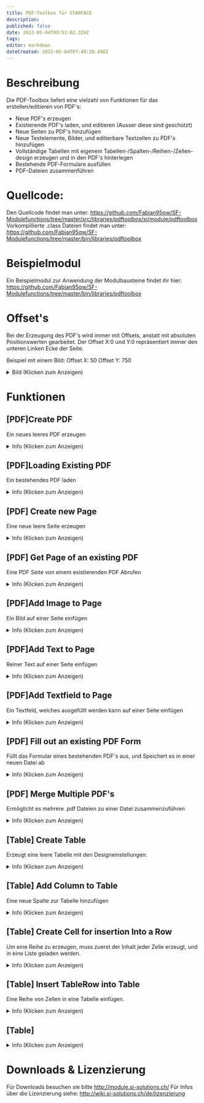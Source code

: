 ```yaml
---
title: PDF-Toolbox für STARFACE
description: 
published: false
date: 2022-05-04T09:53:02.329Z
tags: 
editor: markdown
dateCreated: 2022-05-04T07:40:20.498Z
---
```


# Beschreibung
Die PDF-Toolbox liefert eine vielzahl von Funktionen für das erstellen/editieren von PDF's:

- Neue PDF's erzeugen
- Existierende PDF's laden, und editieren (Ausser diese sind geschützt)
- Neue Seiten zu PDF's hinzufügen
- Neue Textelemente, Bilder, und editierbare Textzellen zu PDF's hinzufügen
- Vollständige Tabellen mit eigenem Tabellen-/Spalten-/Reihen-/Zellen-design erzeugen und in den PDF's hinterlegen
- Bestehende PDF-Formulare ausfüllen
- PDF-Dateien zusammenführen

# Quellcode:
Den Quellcode findet man unter: https://github.com/Fabian95qw/SF-Modulefunctions/tree/master/src/libraries/pdftoolbox/si/module/pdftoolbox
Vorkompillierte .class Dateien findet man unter: https://github.com/Fabian95qw/SF-Modulefunctions/tree/master/bin/libraries/pdftoolbox

# Beispielmodul
Ein Beispielmodul zur Anwendung der Modulbausteine findet ihr hier: https://github.com/Fabian95qw/SF-Modulefunctions/tree/master/bin/libraries/pdftoolbox

# Offset's
Bei der Erzeugung des PDF's wird immer mit Offsets, anstatt mit absoluten Positionswerten gearbeitet.
Der Offset X:0 und Y:0 repräsentiert immer den unteren Linken Ecke der Seite.

Beispiel mit einem Bild:
Offset X: 50
Offset Y: 750

<details>
  <summary>Bild (Klicken zum Anzeigen)</summary>
	
![Offset.PNG](/uploads/pdftoolbox/Offset.PNG)
   
</details>


# Funktionen

## \[PDF\]Create PDF
Ein neues leeres PDF erzeugen
<details>
  <summary>Info (Klicken zum Anzeigen)</summary>
	
  ### Outputvariablen:
- PDF (OBJECT) Repräsentiert ein leeres PDF, welches sich im Arbeitsspeicher befindet. Dieses Objekt wird am schluss benötigt, umd es auf die Festplatte zu schreiben.
   
</details>

## \[PDF\]Loading Existing PDF
Ein bestehendes PDF laden
<details>
  <summary>Info (Klicken zum Anzeigen)</summary>
	
### Inputvariablen:
- Sourcefile (STRING): Der Absolute Pfad, zum PDF, welches fürs editieren geladen werden soll
  
>  PDF's welche einen Schreibschutz haben können nicht editiert werden  {.is-warning}

### Outputvariablen:
- PDF (OBJECT) Repräsentiert das geladene PDF welches sich im Arbeitsspeicher befindet. Dieses Objekt wird am schluss benötigt, umd die Änderungen am PDF wieder auf die Festplatte zu schreiben-
     
</details>

## \[PDF\] Create new Page
Eine neue leere Seite erzeugen
<details>
  <summary>Info (Klicken zum Anzeigen)</summary>

### Inputvariablen:
- PageSize (LEGAL ,LETTER ,A0 ,A1 ,A2 ,A3 ,A4 ,A5 ,A6), die grösse der neu zu erzeugenden Seite

### Outputvariablen:
- Page (OBJECT): Repräsentiert eine leeres Seite, welches sich im Arbeitsspeicher befindet. **Diese Seite muss einem PDF Zugewiesen werden, damit diese im entsprechenden PDF abgespeichert wird.**

</details>

## \[PDF\] Get Page of an existing PDF
Eine PDF Seite von einem existierenden PDF Abrufen
<details>
  <summary>Info (Klicken zum Anzeigen)</summary>
	
### Inputvariablen:
- PDF (OBJECT) Repräsentiert das geladene PDF welches sich im Arbeitsspeicher befindet.
- PageNumber (NUMBER): Die Seitennummer, welche extrahiert werden soll
  
### Outputvariablen:
- Page (OBJECT): Repräsentiert die entsprechende Seite vom PDF. **Diese Seite muss dem PDF nicht erneut zugewiesen werden, damit sie abgespeichert wird.**

</details>

## \[PDF\]Add Image to Page
Ein Bild auf einer Seite einfügen
<details>
  <summary>Info (Klicken zum Anzeigen)</summary>
	
### Inputvariablen:
- PDF (OBJECT) Das PDF, zu dem das Bild hinzugefügt werden soll.
- Page (OBJECT): Die Seite in diesem PDF, zu dem das Bild hinzugefügt werden soll.
- Path to Image (STRING): Der Pfad zum Bild, welches eingefügt werden soll.
- Width (NUMBER): Das Bild wird auf diese Länge Skaliert. Wenn 0 gesetzt wird, bleibt es auf Originalgrösse
- Height (NUMBER): Das Bild wird auf diese Höhe Skaliert. Wenn 0 gesetzt wird, bleibt es auf Originalgrösse
- Offset X (NUMBER): Offset in Breite
- Offset Y (NUMBER): Offset in Höhe
  
</details>

## \[PDF\]Add Text to Page
Reiner Text auf einer Seite einfügen
<details>
  <summary>Info (Klicken zum Anzeigen)</summary>
	
### Inputvariablen:
- PDF (OBJECT) Das PDF, zu dem das Bild hinzugefügt werden soll.
- Page (OBJECT): Die Seite in diesem PDF, zu dem das Bild hinzugefügt werden soll.
- Text (STRING): Der Text, welcher dort Platziert werden soll
- Font (DEFAULT, HELVETICA, HELVETICA_BOLD, HELVETICA_BOLD_OBLIQUE, HELVETICA_OBLIQUE, COURIER, COURIER_BOLD, COURIER_BOLD_OBLIQUE, COURIER_OBLIQUE, SYMBOL, TIMES_BOLD, TIMES_BOLD_ITALIC, TIMES_ITALIC, TIMES_ROMAN, ZAPF_DINGBATS): Die Schriftart
- Font Size (NUMBER): Schriftgrösse [pt]
- Offset X (NUMBER): Offset in Breite
- Offset Y (NUMBER): Offset in Höhe
  
</details>

## \[PDF\]Add Textfield to Page
Ein Textfeld, welches ausgefüllt werden kann auf einer Seite einfügen
<details>
  <summary>Info (Klicken zum Anzeigen)</summary>
	
### Inputvariablen:
-   PDF (OBJECT) Das PDF, zu dem das Bild hinzugefügt werden soll.
-   Page (OBJECT): Die Seite in diesem PDF, zu dem das Bild hinzugefügt werden soll.
-   Fieldname (STRING): Der Name des Formularfelds. Dies wird bei der Auswertung von Formularen benötigt.
-   Text (STRING): Der Text, der Vorbefüllt werden soll
-   Width (NUMBER): Das Textfeld wird auf diese Länge skaliert. 
-   Height (NUMBER): Das Textfeld wird auf diese Höhe skaliert.
-   Offset X (NUMBER): Offset in Breite
-   Offset Y (NUMBER): Offset in Höhe
-   Bordercolor (R,G,B): Die Farbe des Feldrandes im Format [R,G,B] Z.b. 255,128,64
-   Backgroundcolor: Die Farbe des Hintergrunds (Bei aktiver selektion)im Format [R,G,B] Z.b. 255,128,64
-   Allow Editing of Textfield: Ob der Inhalt dieses Textfeldes editiert werden darf.
  
</details>

## \[PDF\] Fill out an existing PDF Form
Füllt das Formular eines bestehenden PDF's aus, und Speichert es in einer neuen Datei ab
<details>
  <summary>Info (Klicken zum Anzeigen)</summary>
	
### Inputvariablen:

- Template (STRING): Das Originale Formular/die Vorlage, die Befüllt werden soll.
- Targetfile (STRING): Wo die Ausgefüllte Version abgespeichert werden soll.
- Mapping (MAP) Map<Fieldname, Content> Setzt den Inhalt eines Felds basierend auf dem Felnamen. Z.b:"Textbox1', '7.2.0.1'} setzt den Inhalt der "Textbox1" auf den Wert "7.2.0.1"
- Replacement (MAP) Map<Searchstring, Replacementstring>.Ersetzt den Inhalt eines Feldes basierend auf dem Suchbegriff. Z.b. {'%SFVersion%'. '7.2.0.1'} Prüft alle Felder auf den Wert "%SFVersion%" und ersetzt alle gefundenen Instanzen davon mit "7.2.0.1".
- Beispiel: Feld beinhaltet: "STARFACE-Version:%SFVersion%" Ergebnis: "STARFACE-Version:7.2.0.1"
- SetReadOnly (BOOLEAN) Sets edited Fields to readonly, so they can't be edited by hand later on
</details>

## \[PDF\] Merge Multiple PDF's
Ermöglicht es mehrere .pdf Dateien zu einer Datei zusammenzuführen
<details>
  <summary>Info (Klicken zum Anzeigen)</summary>
	
### Inputvariablen:
- PDF-Files (MAP): Map<Order, Path/to/PDF/File.pdf> Führt die PDF's in der Entsprechenden Reihenfolge zusammen. Z.b.: [{1, /tmp/Deckblatt.pdf}{2, /tmp/Inhalt.pdf}]. Erzeugt ein neues PDF mit dem Inhalt von "Deckblatt.pdf", gefolgt im Inhalt von "Inhalt.pdf".
- Targetfile (STRING): Wohin das zusammengeführte PDF Exportiert werden soll.

</details>

## \[Table\] Create Table
  Erzeugt eine leere Tabelle mit den Designeinstellungen.
<details>
  <summary>Info (Klicken zum Anzeigen)</summary>
	
### Inputvariablen:

- TableWidth (NUMBER): Vollständige Breite der Tabelle
- Font (DEFAULT, HELVETICA, HELVETICA_BOLD, HELVETICA_BOLD_OBLIQUE, HELVETICA_OBLIQUE, COURIER, COURIER_BOLD, COURIER_BOLD_OBLIQUE, COURIER_OBLIQUE, SYMBOL, TIMES_BOLD, TIMES_BOLD_ITALIC, TIMES_ITALIC, TIMES_ROMAN, ZAPF_DINGBATS): Die Schriftart
- Font Size (NUMBER): Schriftgrösse [pt]
- FontColor (R,G,B): Die Farbe der Schrift im Format [R,G,B] Z.b. 255,128,64
- DoWordbreak (BOOLEAN): Der Text soll automatisch auf eine neue Zeile brechen, wenn er nicht in die Felder passt.
- VerticalAlignment (BOTTOM, MIDDLE, TOP): Vertikale Ausrichtung
- HorizontalAlignment (LEFT, CENTER, RIGHT, JUSTIFY): Horizontale Ausrichtung
- BackGroundColor (STRING): Die Farbe des Hintergrunds im Format [R,G,B] Z.b. 255,128,64
- BorderColor (STRING): Die Farbe des Randes im Format [R,G,B] Z.b. 255,128,64
- BorderStyle (SOLID, DOTTED, DASHED): Ob der Rand Solide, Gestrichelt, oder Gepunktet sein soll
- BorderWidth (NUMBER): Dicke des Randes [pt]
- Padding (NUMBER): Abstandhalter zwischen Zellenrand und Inhalt [pt]

### Outputvariablen:
- Table (OBJECT): Repräsentiert die leere Tabelle mit den Designeinstellungen. Diese muss noch mit Spalten befüllt werden.
 
</details>
  
## \[Table\] Add Column to Table
  Eine neue Spalte zur Tabelle hinzufügen
<details>
  <summary>Info (Klicken zum Anzeigen)</summary>
	
### Inputvariablen:

- Table (OBJECT): Die Tabelle, zu der die Spalte hinzugefügt werden soll.
- ColumnWidth (NUMBER): Die Breite der Spalte.
- Overridesettings (BOOLEAN): Die Designeinstellungen der Tabelle mit den unten eingestellten Einstellungen überschreiben. Falls dies nicht aktiv ist, muss nur die Tabelle, und Spaltenbreite angegeben werden.
- Font (DEFAULT, HELVETICA, HELVETICA_BOLD, HELVETICA_BOLD_OBLIQUE, HELVETICA_OBLIQUE, COURIER, COURIER_BOLD, COURIER_BOLD_OBLIQUE, COURIER_OBLIQUE, SYMBOL, TIMES_BOLD, TIMES_BOLD_ITALIC, TIMES_ITALIC, TIMES_ROMAN, ZAPF_DINGBATS): Die Schriftart
- Font Size (NUMBER): Schriftgrösse [pt]
- FontColor (R,G,B): Die Farbe der Schrift im Format [R,G,B] Z.b. 255,128,64
-  DoWordbreak (BOOLEAN): Der Text soll automatisch auf eine neue Zeile brechen, wenn er nicht in die Felder passt.
- VerticalAlignment (BOTTOM, MIDDLE, TOP): Vertikale Ausrichtung
- HorizontalAlignment (LEFT, CENTER, RIGHT, JUSTIFY): Horizontale Ausrichtung
- BorderColorLeft (R,G,B): Die Farbe des linken Randes im Format [R,G,B] Z.b. 255,128,64
- BorderColorRight(R,G,B): Die Farbe des rechten Randes im Format [R,G,B] Z.b. 255,128,64
- BorderStyleLeft (SOLID, DOTTED, DASHED): Ob der linke Rand Solide, Gestrichelt, oder Gepunktet sein soll
- BorderStyleRight (SOLID, DOTTED, DASHED): Ob der rechte Rand Solide, Gestrichelt, oder Gepunktet sein soll
- BorderWidthLeft (NUMBER): Dicke des Randes [pt]
- BorderWidthRight (NUMBER): Dicke des Randes [pt]

</details>
  
## \[Table\] Create Cell for insertion Into a Row
Um eine Reihe zu erzeugen, muss zuerst der Inhalt jeder Zelle erzeugt, und in eine Liste geladen werden.
<details>
  <summary>Info (Klicken zum Anzeigen)</summary>
	
### Inputvariablen:

- Content (STRING): Der Inhalt dieser Zelle
- Columnspan (NUMBER): Erlaubt es diese Zelle über mehrer Spalten zu verbinden. Um Spalten zu verbinden muss ein Wert von 2 oder Grösser angegeben werden.
- Rowspan (NUMBER): Erlaubt es dieser Zelle über mehrere Reihen zu verbinden. Um Reihen zu verbinden muss ein Wert von 2 oder Grösser angegeben werden.
- Overridesettings (BOOLEAN): Die Designeinstellungen der Tabelle, Spalte \& Reihe mit den unten eingestellten Einstellungen überschreiben. Falls dies nicht gesetzt ist, muss lediglich der Conten, und die Column/Rowspan angegeben werden.
- Font (DEFAULT, HELVETICA, HELVETICA_BOLD, HELVETICA_BOLD_OBLIQUE, HELVETICA_OBLIQUE, COURIER, COURIER_BOLD, COURIER_BOLD_OBLIQUE, COURIER_OBLIQUE, SYMBOL, TIMES_BOLD, TIMES_BOLD_ITALIC, TIMES_ITALIC, TIMES_ROMAN, ZAPF_DINGBATS): Die Schriftart
- Font Size (NUMBER): Schriftgrösse [pt]
- FontColor (R,G,B): Die Farbe der Schrift im Format [R,G,B] Z.b. 255,128,64
- DoWordbreak (BOOLEAN): Der Text soll automatisch auf eine neue Zeile brechen, wenn er nicht in die Felder passt.
- VerticalAlignment (BOTTOM, MIDDLE, TOP): Vertikale Ausrichtung
- HorizontalAlignment (LEFT, CENTER, RIGHT, JUSTIFY): Horizontale Ausrichtung
- BackGroundColor (STRING):Die Farbe des Hintergrunds im Format [R,G,B] Z.b. 255,128,64
- BorderColorTop (STRING):Die Farbe des oberen Randes im Format [R,G,B] Z.b. 255,128,64
- BorderColorBottom (STRING): Die Farbe des unteren Randes im Format [R,G,B] Z.b. 255,128,64
- BorderColorLeft (STRING): Die Farbe des linken Randes im Format [R,G,B] Z.b. 255,128,64
- BorderColorRight (STRING): Die Farbe des rechten Randes im Format [R,G,B] Z.b. 255,128,64
- BorderStyleTop (SOLID, DOTTED, DASHED): Ob der obere Rand Solide, Gestrichelt, oder Gepunktet sein soll
- BorderStyleBottom (SOLID, DOTTED, DASHED): Ob der untere Rand Solide, Gestrichelt, oder Gepunktet sein soll
- BorderStyleLeft (SOLID, DOTTED, DASHED): Ob der linke Rand Solide, Gestrichelt, oder Gepunktet sein soll
- BorderStyleRight (SOLID, DOTTED, DASHED): Ob der rechte Rand Solide, Gestrichelt, oder Gepunktet sein soll
- BorderWidthTop (NUMBER): Dicke des oberen Randes [pt]
- BorderWidthBottom (NUMBER): Dicke des unteren Randes [pt]
- BorderWidthLeft (NUMBER): Dicke des linken Randes [pt]
- BorderWidthRight (NUMBER): Dicke des rechten Randes [pt]  
### Outputvariablen:
- Cell (OBJECT): Die Fertige Zelle. diese muss in eine LIST hinzugefügt, werden.
</details>
  
  ## \[Table\] Insert TableRow into Table
  Eine Reihe von Zellen in eine Tabelle einfügen.
<details>
  <summary>Info (Klicken zum Anzeigen)</summary>
	
### Inputvariablen:
- Table (OBJECT): Die Tabelle, zu der die Reihe hinzugefügt werden soll.
- Rowdata (OBJECT) Benötigt eine List\<Cell\>. **Die Liste muss genau so viele Zellen enthalten, wie es Spalten gibt** (Ausser bei Zellenverbund, dort muss es mit den verbundenen Zellen aufgehen)
- Overridesettings (BOOLEAN): Die Designeinstellungen der Tabelle, Spalte mit den unten eingestellten Einstellungen überschreiben.
- Font (DEFAULT, HELVETICA, HELVETICA_BOLD, HELVETICA_BOLD_OBLIQUE, HELVETICA_OBLIQUE, COURIER, COURIER_BOLD, COURIER_BOLD_OBLIQUE, COURIER_OBLIQUE, SYMBOL, TIMES_BOLD, TIMES_BOLD_ITALIC, TIMES_ITALIC, TIMES_ROMAN, ZAPF_DINGBATS): Die Schriftart
- Font Size (NUMBER): Schriftgrösse [pt]
- FontColor (R,G,B): Die Farbe der Schrift im Format [R,G,B] Z.b. 255,128,64
- DoWordbreak (BOOLEAN): Der Text soll automatisch auf eine neue Zeile brechen, wenn er nicht in die Felder passt.
- VerticalAlignment (BOTTOM, MIDDLE, TOP): Vertikale Ausrichtung
- HorizontalAlignment (LEFT, CENTER, RIGHT, JUSTIFY): Horizontale Ausrichtung
- BackGroundColor (STRING): Die Farbe des Hintergrunds im Format [R,G,B] Z.b. 255,128,64
- BorderColor (STRING): Die Farbe des Randes im Format [R,G,B] Z.b. 255,128,64
- BorderStyle (SOLID, DOTTED, DASHED): Ob der Rand Solide, Gestrichelt, oder Gepunktet sein soll

</details>
  
## \[Table\]
<details>
  <summary>Info (Klicken zum Anzeigen)</summary>
	
### Inputvariablen:

### Outputvariablen:

</details>

# Downloads & Lizenzierung
Für Downloads besuchen sie bitte http://module.si-solutions.ch/
Für Infos über die Lizenzierung siehe: http://wiki.si-solutions.ch/de/lizenzierung


